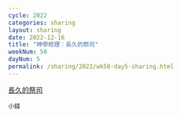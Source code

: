 ```yaml
---
cycle: 2022
categories: sharing
layout: sharing
date: 2022-12-16
title: "神學梳理：長久的祭司"
weekNum: 50
dayNum: 5
permalink: /sharing/2022/wk50-day5-sharing.html
---
```


[長久的祭司](https://eccseattle.github.io/media/sharing/2022/wk050/2022-12-16-bin.m4a)

`小錢`

